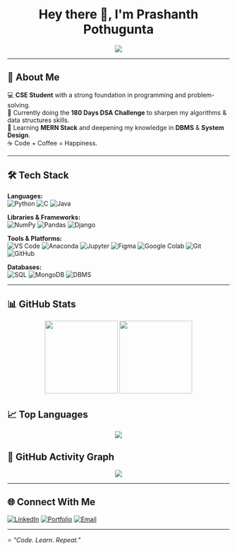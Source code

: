 <!-- Profile Header -->
<h1 align="center">Hey there 👋, I'm Prashanth Pothugunta</h1>
<p align="center">
  <img src="https://readme-typing-svg.herokuapp.com?size=24&duration=3000&color=F75C7E&center=true&vCenter=true&width=500&lines=CSE+Student;180+Days+DSA+Challenge;Aspiring+Software+Engineer;Always+Learning+New+Things">
</p>

---

## 🚀 About Me
💻 **CSE Student** with a strong foundation in programming and problem-solving.  
🎯 Currently doing the **180 Days DSA Challenge** to sharpen my algorithms & data structures skills.  
🌱 Learning **MERN Stack** and deepening my knowledge in **DBMS** & **System Design**.  
☕ Code + Coffee = Happiness.

---

## 🛠 Tech Stack

**Languages:**  
![Python](https://img.shields.io/badge/-Python-3776AB?style=for-the-badge&logo=python&logoColor=white)
![C](https://img.shields.io/badge/-C-A8B9CC?style=for-the-badge&logo=c&logoColor=black)
![Java](https://img.shields.io/badge/-Java-007396?style=for-the-badge&logo=java&logoColor=white)

**Libraries & Frameworks:**  
![NumPy](https://img.shields.io/badge/-NumPy-013243?style=for-the-badge&logo=numpy&logoColor=white)
![Pandas](https://img.shields.io/badge/-Pandas-150458?style=for-the-badge&logo=pandas&logoColor=white)
![Django](https://img.shields.io/badge/-Django-092E20?style=for-the-badge&logo=django&logoColor=white)

**Tools & Platforms:**  
![VS Code](https://img.shields.io/badge/-VS%20Code-007ACC?style=for-the-badge&logo=visualstudiocode&logoColor=white)
![Anaconda](https://img.shields.io/badge/-Anaconda-44A833?style=for-the-badge&logo=anaconda&logoColor=white)
![Jupyter](https://img.shields.io/badge/-Jupyter-F37626?style=for-the-badge&logo=jupyter&logoColor=white)
![Figma](https://img.shields.io/badge/-Figma-F24E1E?style=for-the-badge&logo=figma&logoColor=white)
![Google Colab](https://img.shields.io/badge/-Google%20Colab-F9AB00?style=for-the-badge&logo=googlecolab&logoColor=black)
![Git](https://img.shields.io/badge/-Git-F05032?style=for-the-badge&logo=git&logoColor=white)
![GitHub](https://img.shields.io/badge/-GitHub-181717?style=for-the-badge&logo=github&logoColor=white)

**Databases:**  
![SQL](https://img.shields.io/badge/-SQL-336791?style=for-the-badge&logo=postgresql&logoColor=white)
![MongoDB](https://img.shields.io/badge/-MongoDB-47A248?style=for-the-badge&logo=mongodb&logoColor=white)
![DBMS](https://img.shields.io/badge/-DBMS-FF6F00?style=for-the-badge)

---

## 📊 GitHub Stats
<p align="center">
  <img src="https://github-readme-stats.vercel.app/api?username=Prashanth Pothugunta&show_icons=true&theme=tokyonight" height="165"/>
  <img src="https://github-readme-streak-stats.herokuapp.com/?user=YOUR_USERNAME&theme=tokyonight" height="165"/>
</p>

## 📈 Top Languages
<p align="center">
  <img src="https://github-readme-stats.vercel.app/api/top-langs/?username=Prashanth Pothugunta&layout=compact&theme=tokyonight" />
</p>

## 📌 GitHub Activity Graph
<p align="center">
  <img src="https://github-readme-activity-graph.vercel.app/graph?username=Prashanth Pothugunta&theme=tokyo-night" />
</p>


---

## 🌐 Connect With Me
[![LinkedIn](https://img.shields.io/badge/-LinkedIn-0A66C2?style=for-the-badge&logo=linkedin&logoColor=white)](https://www.linkedin.com/in/prashanth-pothugunta)
[![Portfolio](https://img.shields.io/badge/-Portfolio-FF4088?style=for-the-badge&logo=vercel&logoColor=white)](https://prashanth-portfolioo.netlify.app/)
[![Email](https://img.shields.io/badge/-Email-D14836?style=for-the-badge&logo=gmail&logoColor=white)](mailto:pothuguntaprashanth84@gmail.com)

---

⭐ *"Code. Learn. Repeat."*

